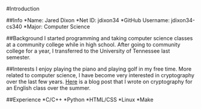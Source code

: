 #Introduction

##Info
*Name: Jared Dixon
*Net ID: jdixon34
*GitHub Username: jdixon34-cs340
*Major: Computer Science

##Background
I started programming and taking computer science classes at a community college while in high school. 
After going to community college for a year, I transferred to the University of Tennessee last semester.

##Interests
I enjoy playing the piano and playing golf in my free time. More related to computer science, I have become very
interested in cryptography over the last few years. [Here](https://express.adobe.com/page/jcL7nqgAmjUzb/) is a blog post that I wrote on cryptography for an English class over the summer.

##Experience
*C/C++
*Python
*HTML/CSS
*Linux
*Make